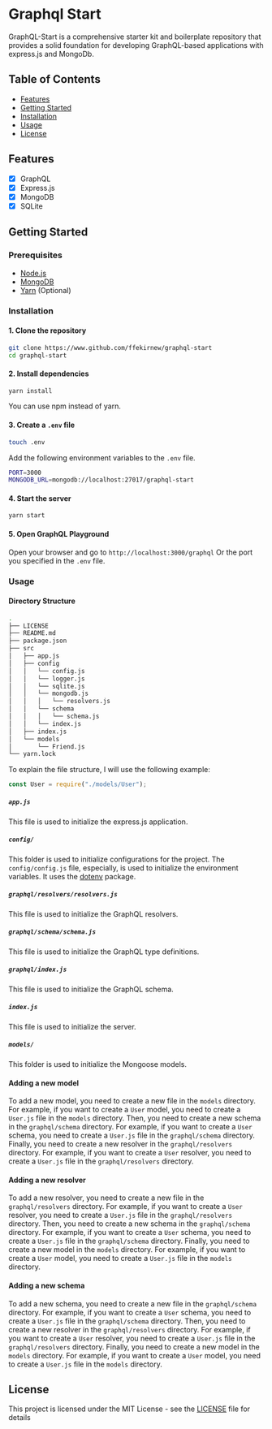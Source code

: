 # Graphql Start

GraphQL-Start is a comprehensive starter kit and boilerplate repository that provides a solid foundation for developing GraphQL-based applications with express.js and MongoDb.

## Table of Contents

- [Features](#features)
- [Getting Started](#getting-started)
- [Installation](#installation)
- [Usage](#usage)
- [License](#license)

## Features

- [x] GraphQL
- [x] Express.js
- [x] MongoDB
- [x] SQLite

## Getting Started

### Prerequisites

- [Node.js](https://nodejs.org/en/)
- [MongoDB](https://www.mongodb.com/)
- [Yarn](https://yarnpkg.com/en/) (Optional)

### Installation

#### 1. Clone the repository

```bash
git clone https://www.github.com/ffekirnew/graphql-start
cd graphql-start
```

#### 2. Install dependencies

```bash
yarn install
```

You can use npm instead of yarn.

#### 3. Create a `.env` file

```bash
touch .env
```

Add the following environment variables to the `.env` file.

```bash
PORT=3000
MONGODB_URL=mongodb://localhost:27017/graphql-start
```

#### 4. Start the server

```bash
yarn start
```

#### 5. Open GraphQL Playground

Open your browser and go to `http://localhost:3000/graphql` Or the port you specified in the `.env` file.

### Usage

#### Directory Structure

```sh
.
├── LICENSE
├── README.md
├── package.json
├── src
│   ├── app.js
│   ├── config
│   │   └── config.js
│   │   └── logger.js
│   │   └── sqlite.js
│   │   └── mongodb.js
│   │   │   └── resolvers.js
│   │   └── schema
│   │   │   └── schema.js
│   │   └── index.js
│   ├── index.js
│   └── models
│       └── Friend.js
└── yarn.lock
```

To explain the file structure, I will use the following example:

```js
const User = require("./models/User");
```

##### `app.js`

This file is used to initialize the express.js application.

##### `config/`

This folder is used to initialize configurations for the project. The `config/config.js` file, especially, is used to initialize the environment variables. It uses the [dotenv](https://www.npmjs.com/package/dotenv) package.

##### `graphql/resolvers/resolvers.js`

This file is used to initialize the GraphQL resolvers.

##### `graphql/schema/schema.js`

This file is used to initialize the GraphQL type definitions.

##### `graphql/index.js`

This file is used to initialize the GraphQL schema.

##### `index.js`

This file is used to initialize the server.

##### `models/`

This folder is used to initialize the Mongoose models.

#### Adding a new model

To add a new model, you need to create a new file in the `models` directory. For example, if you want to create a `User` model, you need to create a `User.js` file in the `models` directory. Then, you need to create a new schema in the `graphql/schema` directory. For example, if you want to create a `User` schema, you need to create a `User.js` file in the `graphql/schema` directory. Finally, you need to create a new resolver in the `graphql/resolvers` directory. For example, if you want to create a `User` resolver, you need to create a `User.js` file in the `graphql/resolvers` directory.

#### Adding a new resolver

To add a new resolver, you need to create a new file in the `graphql/resolvers` directory. For example, if you want to create a `User` resolver, you need to create a `User.js` file in the `graphql/resolvers` directory. Then, you need to create a new schema in the `graphql/schema` directory. For example, if you want to create a `User` schema, you need to create a `User.js` file in the `graphql/schema` directory. Finally, you need to create a new model in the `models` directory. For example, if you want to create a `User` model, you need to create a `User.js` file in the `models` directory.

#### Adding a new schema

To add a new schema, you need to create a new file in the `graphql/schema` directory. For example, if you want to create a `User` schema, you need to create a `User.js` file in the `graphql/schema` directory. Then, you need to create a new resolver in the `graphql/resolvers` directory. For example, if you want to create a `User` resolver, you need to create a `User.js` file in the `graphql/resolvers` directory. Finally, you need to create a new model in the `models` directory. For example, if you want to create a `User` model, you need to create a `User.js` file in the `models` directory.

## License

This project is licensed under the MIT License - see the [LICENSE](LICENSE) file for details
